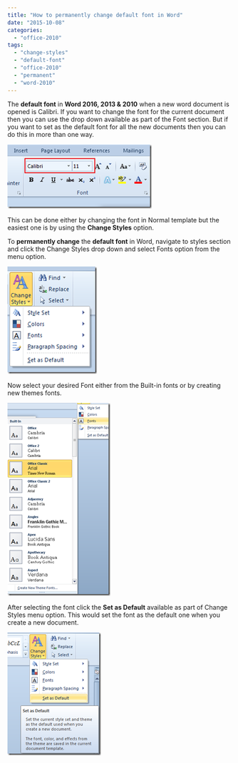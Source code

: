 ```yaml
---
title: "How to permanently change default font in Word"
date: "2015-10-08"
categories: 
  - "office-2010"
tags: 
  - "change-styles"
  - "default-font"
  - "office-2010"
  - "permanent"
  - "word-2010"
---
```


The **default font** in **Word 2016, 2013 & 2010** when a new word document is opened is Calibri. If you want to change the font for the current document then you can use the drop down available as part of the Font section. But if you want to set as the default font for all the new documents then you can do this in more than one way.

[![image](/assets/images/image_thumb99.png "image")](http://blogmines.com/blog/wp-content/uploads/2011/01/image99.png)

This can be done either by changing the font in Normal template but the easiest one is by using the **Change Styles** option.

To **permanently change** the **default font** in Word, navigate to styles section and click the Change Styles drop down and select Fonts option from the menu option.

[![image](/assets/images/image_thumb100.png "image")](http://blogmines.com/blog/wp-content/uploads/2011/01/image100.png)

Now select your desired Font either from the Built-in fonts or by creating new themes fonts.

[![image](/assets/images/image_thumb101.png "image")](http://blogmines.com/blog/wp-content/uploads/2011/01/image101.png)

After selecting the font click the **Set as Default** available as part of Change Styles menu option. This would set the font as the default one when you create a new document.

[![image](/assets/images/image_thumb102.png "image")](http://blogmines.com/blog/wp-content/uploads/2011/01/image102.png)
